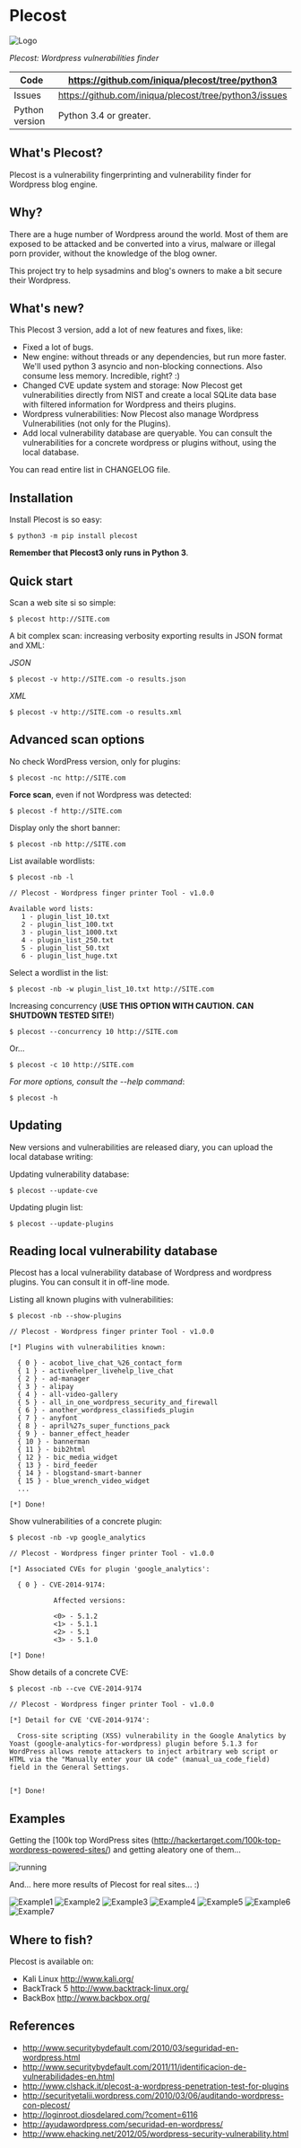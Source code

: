 Plecost
=======


![Logo](https://raw.githubusercontent.com/iniqua/plecost/develop/plecost_lib/doc/images/logo_plecost.jpg)


*Plecost: Wordpress vulnerabilities finder*

Code | https://github.com/iniqua/plecost/tree/python3
---- | ----------------------------------------------
Issues | https://github.com/iniqua/plecost/tree/python3/issues
Python version | Python 3.4 or greater.

What's Plecost?
---------------

Plecost is a vulnerability fingerprinting and vulnerability finder for Wordpress blog engine. 

Why?
----

There are a huge number of Wordpress around the world. Most of them are exposed to be attacked and be converted into a virus, malware or illegal porn provider, without the knowledge of the blog owner.
   
This project try to help sysadmins and blog's owners to make a bit secure their Wordpress.

What's new?
-----------

This Plecost 3 version, add a lot of new features and fixes, like:

- Fixed a lot of bugs.
- New engine: without threads or any dependencies, but run more faster. We'll used python 3 asyncio and non-blocking connections. Also consume less memory. Incredible, right? :) 
- Changed CVE update system and storage: Now Plecost get vulnerabilities directly from NIST and create a local SQLite data base with filtered information for Wordpress and theirs plugins.
- Wordpress vulnerabilities: Now Plecost also manage Wordpress Vulnerabilities (not only for the Plugins).
- Add local vulnerability database are queryable. You can consult the vulnerabilities for a concrete wordpress or plugins without, using the local database.


You can read entire list in CHANGELOG file.


Installation
------------

Install Plecost is so easy:

```
$ python3 -m pip install plecost
```

**Remember that Plecost3 only runs in Python 3**. 

Quick start
-----------

Scan a web site si so simple:

```
$ plecost http://SITE.com
```

A bit complex scan: increasing verbosity exporting results in JSON format and XML:

*JSON*

```
$ plecost -v http://SITE.com -o results.json
```

*XML*

```
$ plecost -v http://SITE.com -o results.xml
```

Advanced scan options
---------------------

No check WordPress version, only for plugins:

```
$ plecost -nc http://SITE.com 
```

**Force scan**, even if not Wordpress was detected:

```
$ plecost -f http://SITE.com
```

Display only the short banner:

```
$ plecost -nb http://SITE.com
```

List available wordlists:

```
$ plecost -nb -l 

// Plecost - Wordpress finger printer Tool - v1.0.0

Available word lists:
   1 - plugin_list_10.txt
   2 - plugin_list_100.txt
   3 - plugin_list_1000.txt
   4 - plugin_list_250.txt
   5 - plugin_list_50.txt
   6 - plugin_list_huge.txt
```

Select a wordlist in the list:

```
$ plecost -nb -w plugin_list_10.txt http://SITE.com
```

Increasing concurrency (**USE THIS OPTION WITH CAUTION. CAN SHUTDOWN TESTED SITE!**)

```
$ plecost --concurrency 10 http://SITE.com
```

Or...

```
$ plecost -c 10 http://SITE.com
```

*For more options, consult the --help command*:


```
$ plecost -h
```

Updating
--------

New versions and vulnerabilities are released diary, you can upload the local database writing:

Updating vulnerability database:

```
$ plecost --update-cve
```

Updating plugin list:

```
$ plecost --update-plugins
```

Reading local vulnerability database
------------------------------------

Plecost has a local vulnerability database of Wordpress and wordpress plugins. You can consult it in off-line mode.

Listing all known plugins with vulnerabilities:

```
$ plecost -nb --show-plugins
  
// Plecost - Wordpress finger printer Tool - v1.0.0

[*] Plugins with vulnerabilities known:

  { 0 } - acobot_live_chat_%26_contact_form
  { 1 } - activehelper_livehelp_live_chat
  { 2 } - ad-manager
  { 3 } - alipay
  { 4 } - all-video-gallery
  { 5 } - all_in_one_wordpress_security_and_firewall
  { 6 } - another_wordpress_classifieds_plugin
  { 7 } - anyfont
  { 8 } - april%27s_super_functions_pack
  { 9 } - banner_effect_header
  { 10 } - bannerman
  { 11 } - bib2html
  { 12 } - bic_media_widget
  { 13 } - bird_feeder
  { 14 } - blogstand-smart-banner
  { 15 } - blue_wrench_video_widget
  ...
  
[*] Done!
```

Show vulnerabilities of a concrete plugin:

```
$ plecost -nb -vp google_analytics
          
// Plecost - Wordpress finger printer Tool - v1.0.0

[*] Associated CVEs for plugin 'google_analytics':

  { 0 } - CVE-2014-9174:

           Affected versions:

           <0> - 5.1.2
           <1> - 5.1.1
           <2> - 5.1
           <3> - 5.1.0

[*] Done!
```
          
Show details of a concrete CVE:
          
```
$ plecost -nb --cve CVE-2014-9174
          
// Plecost - Wordpress finger printer Tool - v1.0.0

[*] Detail for CVE 'CVE-2014-9174':

  Cross-site scripting (XSS) vulnerability in the Google Analytics by Yoast (google-analytics-for-wordpress) plugin before 5.1.3 for WordPress allows remote attackers to inject arbitrary web script or HTML via the "Manually enter your UA code" (manual_ua_code_field) field in the General Settings.


[*] Done!

```

Examples
--------

Getting the [100k top WordPress sites (http://hackertarget.com/100k-top-wordpress-powered-sites/) and getting aleatory one of them...
  
![running](https://raw.githubusercontent.com/iniqua/plecost/python3/plecost_lib/doc/images/running.gif)
           
And... here more results of Plecost for real sites... :)
 
![Example1](https://raw.githubusercontent.com/iniqua/plecost/python3/plecost_lib/doc/images/scan_example1.png)
![Example2](https://raw.githubusercontent.com/iniqua/plecost/python3/plecost_lib/doc/images/scan_example2.png)
![Example3](https://raw.githubusercontent.com/iniqua/plecost/python3/plecost_lib/doc/images/scan_example3.png)
![Example4](https://raw.githubusercontent.com/iniqua/plecost/python3/plecost_lib/doc/images/scan_example4.png)
![Example5](https://raw.githubusercontent.com/iniqua/plecost/python3/plecost_lib/doc/images/scan_example5.png)
![Example6](https://raw.githubusercontent.com/iniqua/plecost/python3/plecost_lib/doc/images/scan_example6.png)
![Example7](https://raw.githubusercontent.com/iniqua/plecost/python3/plecost_lib/doc/images/scan_example7.png)

Where to fish?
--------------

Plecost is available on:

* Kali Linux http://www.kali.org/
* BackTrack 5 http://www.backtrack-linux.org/
* BackBox http://www.backbox.org/

References
----------

* http://www.securitybydefault.com/2010/03/seguridad-en-wordpress.html
* http://www.securitybydefault.com/2011/11/identificacion-de-vulnerabilidades-en.html
* http://www.clshack.it/plecost-a-wordpress-penetration-test-for-plugins
* http://securityetalii.wordpress.com/2010/03/06/auditando-wordpress-con-plecost/
* http://loginroot.diosdelared.com/?coment=6116
* http://ayudawordpress.com/securidad-en-wordpress/
* http://www.ehacking.net/2012/05/wordpress-security-vulnerability.html 
